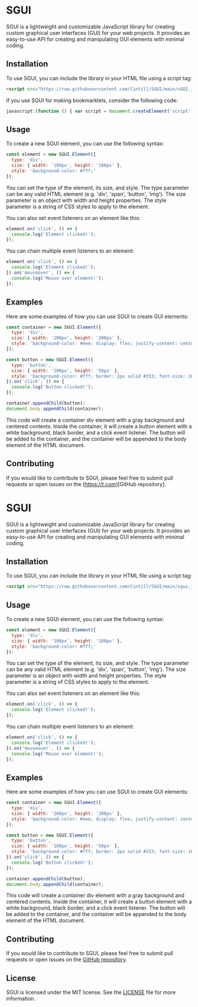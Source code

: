 
# SGUI
SGUI is a lightweight and customizable JavaScript library for creating custom graphical user interfaces (GUI) for your web projects. It provides an easy-to-use API for creating and manipulating GUI elements with minimal coding.
## Installation
To use SGUI, you can include the library in your HTML file using a script tag:
```html
<script src="https://raw.githubusercontent.com/Cintill/SGUI/main/sGUI.js"></script>
```
If you use SGUI for making bookmarklets, consider the following code:
```js
javascript:(function () { var script = document.createElement('script'); script.src='https://raw.githubusercontent.com/Cintill/SGUI/main/sGUI.js'; document.body.appendChild(script); script.onload = yourCode() })();function yourCode() { your code here! }
```
## Usage
To create a new SGUI element, you can use the following syntax:
```js
const element = new SGUI.Element({ 
  type: 'div', 
  size: { width: '100px', height: '100px' }, 
  style: 'background-color: #fff;' 
});
```
You can set the type of the element, its size, and style. The type parameter can be any valid HTML element (e.g. 'div', 'span', 'button', 'img'). The size parameter is an object with width and height properties. The style parameter is a string of CSS styles to apply to the element.

You can also set event listeners on an element like this:
```js
element.on('click', () => {
  console.log('Element clicked!');
});
```
You can chain multiple event listeners to an element:
```js
element.on('click', () => {
  console.log('Element clicked!');
}).on('mouseover', () => {
  console.log('Mouse over element!');
});
```
## Examples
Here are some examples of how you can use SGUI to create GUI elements:
```js
const container = new SGUI.Element({ 
  type: 'div', 
  size: { width: '200px', height: '200px' }, 
  style: 'background-color: #eee; display: flex; justify-content: center; align-items: center;' 
});

const button = new SGUI.Element({ 
  type: 'button', 
  size: { width: '100px', height: '50px' }, 
  style: 'background-color: #fff; border: 2px solid #333; font-size: 16px;' 
}).on('click', () => {
  console.log('Button clicked!');
});

container.appendChild(button);
document.body.appendChild(container);
```
This code will create a container div element with a gray background and centered contents. Inside the container, it will create a button element with a white background, black border, and a click event listener. The button will be added to the container, and the container will be appended to the body element of the HTML document.
## Contributing
If you would like to contribute to SGUI, please feel free to submit pull requests or open issues on the (https://t.com)[GitHub repository].
# SGUI
SGUI is a lightweight and customizable JavaScript library for creating custom graphical user interfaces (GUI) for your web projects. It provides an easy-to-use API for creating and manipulating GUI elements with minimal coding.
## Installation
To use SGUI, you can include the library in your HTML file using a script tag:
```html
<script src="https://raw.githubusercontent.com/Cintill/SGUI/main/sgui.js"></script>
```
## Usage
To create a new SGUI element, you can use the following syntax:
```js
const element = new SGUI.Element({ 
  type: 'div', 
  size: { width: '100px', height: '100px' }, 
  style: 'background-color: #fff;' 
});
```
You can set the type of the element, its size, and style. The type parameter can be any valid HTML element (e.g. 'div', 'span', 'button', 'img'). The size parameter is an object with width and height properties. The style parameter is a string of CSS styles to apply to the element.

You can also set event listeners on an element like this:
```js
element.on('click', () => {
  console.log('Element clicked!');
});
```
You can chain multiple event listeners to an element:
```js
element.on('click', () => {
  console.log('Element clicked!');
}).on('mouseover', () => {
  console.log('Mouse over element!');
});
```
## Examples
Here are some examples of how you can use SGUI to create GUI elements:
```js
const container = new SGUI.Element({ 
  type: 'div', 
  size: { width: '200px', height: '200px' }, 
  style: 'background-color: #eee; display: flex; justify-content: center; align-items: center;' 
});

const button = new SGUI.Element({ 
  type: 'button', 
  size: { width: '100px', height: '50px' }, 
  style: 'background-color: #fff; border: 2px solid #333; font-size: 16px;' 
}).on('click', () => {
  console.log('Button clicked!');
});

container.appendChild(button);
document.body.appendChild(container);
```
This code will create a container div element with a gray background and centered contents. Inside the container, it will create a button element with a white background, black border, and a click event listener. The button will be added to the container, and the container will be appended to the body element of the HTML document.
## Contributing
If you would like to contribute to SGUI, please feel free to submit pull requests or open issues on the [GitHub repository](https://github.com/Cintill/SGUI/pulls).
## License
SGUI is licensed under the MIT license. See the [LICENSE](https://github.com/Cintill/SGUI/blob/main/LICENSE) file for more information.
